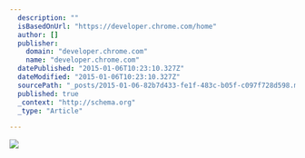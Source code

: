 ```yaml
---
  description: ""
  isBasedOnUrl: "https://developer.chrome.com/home"
  author: []
  publisher: 
    domain: "developer.chrome.com"
    name: "developer.chrome.com"
  datePublished: "2015-01-06T10:23:10.327Z"
  dateModified: "2015-01-06T10:23:10.327Z"
  sourcePath: "_posts/2015-01-06-82b7d433-fe1f-483c-b05f-c097f728d598.md"
  published: true
  _context: "http://schema.org"
  _type: "Article"

---
```

![](https://developer.chrome.com/static/images/mocks/udacity.png)